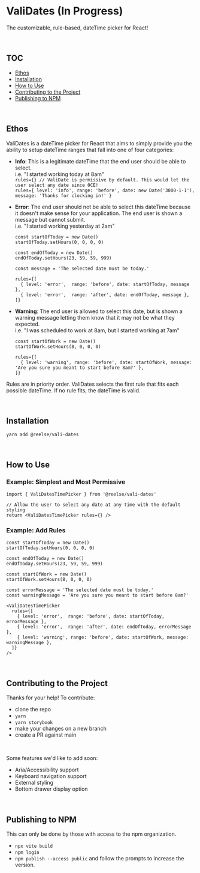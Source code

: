 # ValiDates (In Progress)

The customizable, rule-based, dateTime picker for React!

<br/>

## TOC

- [Ethos](#ethos)
- [Installation](#installation)
- [How to Use](#how-to-use)
- [Contributing to the Project](#contributing-to-the-project)
- [Publishing to NPM](#publishing-to-npm)

<br/>

<a name="ethos"></a>

## Ethos

ValiDates is a dateTime picker for React that aims to simply provide you the ability to setup dateTime ranges that fall into one of four categories:

- **Info**: This is a legitimate dateTime that the end user should be able to select.\
  i.e. "I started working today at 8am"\
  `rules={} // ValiDate is permissive by default. This would let the user select any date since 0CE!`\
  `rules={ level: 'info', range: 'before', date: new Date('3000-1-1'), message: 'Thanks for clocking in!' }`

- **Error**: The end user should not be able to select this dateTime because it doesn't make sense for your application. The end user is shown a message but cannot submit.\
  i.e. "I started working yesterday at 2am"

  ```
  const startOfToday = new Date()
  startOfToday.setHours(0, 0, 0, 0)

  const endOfToday = new Date()
  endOfToday.setHours(23, 59, 59, 999)

  const message = 'The selected date must be today.'

  rules={[
    { level: 'error',  range: 'before', date: startOfToday, message },
    { level: 'error',  range: 'after', date: endOfToday, message },
  ]}
  ```

- **Warning**: The end user is allowed to select this date, but is shown a warning message letting them know that it may not be what they expected.\
  i.e. "I was scheduled to work at 8am, but I started working at 7am"

  ```
  const startOfWork = new Date()
  startOfWork.setHours(8, 0, 0, 0)

  rules={[
    { level: 'warning', range: 'before', date: startOfWork, message: 'Are you sure you meant to start before 8am?' },
  ]}
  ```

Rules are in priority order. ValiDates selects the first rule that fits each possible dateTime. If no rule fits, the dateTime is valid.

<br/>

<a name="installation"></a>

## Installation

`yarn add @reelse/vali-dates`

<br/>

<a name="how-to-use"></a>

## How to Use

### Example: Simplest and Most Permissive

```
import { ValiDatesTimePicker } from '@reelse/vali-dates'

// Allow the user to select any date at any time with the default styling
return <ValiDatesTimePicker rules={} />
```
<!--
### Style the Picker Inline (Coming Soon)

```
<ValiDatesTimePicker
  rules={}
  modalContainerStyles={{
    borderRadius: '30px',
    boxShadow: 'rgba(50, 50, 90, 0.25) 0px 6px 12px -2px, rgba(0, 0, 0, 0.25) 0px 4px 8px -4px',
  }}
  dateTimeButtonStyles={{
    backgroundColor: 'orange',
  }}
/>
```

For a full breakdown of possible style props, see here.

### Style the Picker with CSS (Coming Soon)

MyComponent.jsx:

```
import styles from './MyComponent.module.css'

<ValiDatesTimePicker
  rules={}
  modalClassName={styles.modalClassName}
  dateTimeButtonsClassName={styles.dateTimeButtonsClassName}
/>
```

MyComponent.module.css:

```
.modalClassName {
  border-radius: '30px';
  box-shadow: 'rgba(50, 50, 90, 0.25) 0px 6px 12px -2px, rgba(0, 0, 0, 0.25) 0px 4px 8px -4px';
}

.dateTimeButtonsClassName {
  backgroundColor: 'orange';
}
```
-->

### Example: Add Rules

```
const startOfToday = new Date()
startOfToday.setHours(0, 0, 0, 0)

const endOfToday = new Date()
endOfToday.setHours(23, 59, 59, 999)

const startOfWork = new Date()
startOfWork.setHours(8, 0, 0, 0)

const errorMessage = 'The selected date must be today.'
const warningMessage = 'Are you sure you meant to start before 8am?'

<ValiDatesTimePicker
  rules={[
    { level: 'error',  range: 'before', date: startOfToday, errorMessage },
    { level: 'error',  range: 'after', date: endOfToday, errorMessage },
    { level: 'warning', range: 'before', date: startOfWork, message: warningMessage },
  ]}
/>
```

<br/>

<a name="contributing-to-the-project"></a>

## Contributing to the Project

Thanks for your help! To contribute:

- clone the repo
- `yarn`
- `yarn storybook`
- make your changes on a new branch
- create a PR against main

<br />

Some features we'd like to add soon:
- Aria/Accessibility support
- Keyboard navigation support
- External styling
- Bottom drawer display option

<br/>

<a name="publishing-to-npm"></a>

## Publishing to NPM

This can only be done by those with access to the npm organization.

- `npx vite build`
- `npm login`
- `npm publish --access public` and follow the prompts to increase the version.
